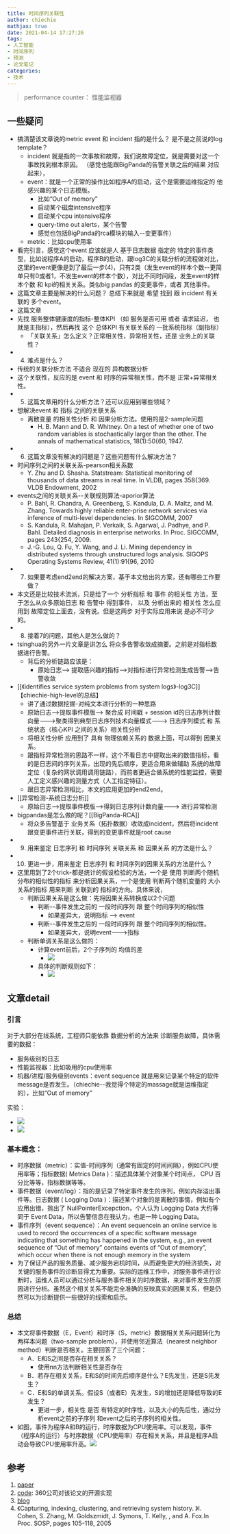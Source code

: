 ```yaml
---
title: 时间序列关联性
author: chiechie
mathjax: true
date: 2021-04-14 17:27:26
tags:
- 人工智能
- 时间序列
- 预测
- 论文笔记
categories:
- 技术
---
```


> performance counter： 性能监视器

## 一些疑问

- 搞清楚该文章说的metric event 和 incident 指的是什么？ 是不是之前说的log template？
    - incident 就是指的一次事故和故障，我们说故障定位，就是需要对这一个事故找到根本原因。 （感觉也能跟BigPanda的告警关联之后的结果 对应起来），
    - event：就是一个正常的操作比如程序A的启动，这个是需要运维指定的 他感兴趣的某个日志模版。
        - 比如“Out of memory”
        - 启动某个磁盘intensive程序
        - 启动某个cpu intensive程序
        - query-time out alerts，某个告警
        - 感觉也包括BigPanda的rca模块的输入--变更事件）
    - metric：比如cpu使用率
- 看完引言，感觉这个event 应该就是人 基于日志数据 指定的 特定的事件类型，比如说程序A的启动，程序B的启动，跟log3C的关联分析的流程做对比，这里的event更像是到了最后一步(4)，只有2类（发生event的样本个数--更简单只有0或者1，不发生event的样本个数），对比不同时间段，发生event的样本个数 和 kpi的相关关系。类似big pandas 的变更事件，或者 其他事件。
- 这篇文章主要是解决的什么问题？ 总结下来就是 希望 找到 跟 incident 有关联的 多个event。 
- 这篇文章
- 先找 服务整体健康度的指标-整体KPI  （如 服务是否可用 或者 请求延迟， 也就是主指标），然后再找 这个 总体KPI 有关联关系的 一批系统指标（副指标）
    - 「关联关系」怎么定义？正常相关性，异常相关性，还是 业务上的关联性？
- 4. 难点是什么？
- 传统的关联分析方法 不适合 现在的 异构数据分析
- 这个关联性，反应的是 event 和 时序的异常相关性，而不是 正常+异常相关性。
- 5. 这篇文章用的什么分析方法？还可以应用到哪些领域？ 
- 想解决event 和 指标 之间的关联关系
    - 离散变量 的相关性分析 和 因果分析方法。使用的是2-sample问题
        - H. B. Mann and D. R. Whitney. On a test of whether one of two random variables is stochastically larger than the other. The annals of mathematical statistics, 18(1):50{60, 1947.
- 6. 这篇文章没有解决的问题是？这些问题有什么解决方法？
- 时间序列之间的关联关系-pearson相关系数
    - Y. Zhu and D. Shasha. Statstream: Statistical monitoring of thousands of data streams in real time. In VLDB, pages 358{369. VLDB Endowment, 2002
- events之间的关联关系--关联规则算法-aporior算法
    - P. Bahl, R. Chandra, A. Greenberg, S. Kandula, D. A. Maltz, and M. Zhang. Towards highly reliable enter-prise network services via inference of multi-level dependencies. In SIGCOMM, 2007
    - S. Kandula, R. Mahajan, P. Verkaik, S. Agarwal, J. Padhye, and P. Bahl. Detailed diagnosis in enterprise networks. In Proc. SIGCOMM, pages 243{254, 2009.
    - J.-G. Lou, Q. Fu, Y. Wang, and J. Li. Mining dependency in distributed systems through unstructured logs analysis. SIGOPS Operating Systems Review, 41(1):91{96, 2010
- 7. 如果要考虑end2end的解决方案，基于本文给出的方案，还有哪些工作要做？
- 本文还是比较技术流派，只是给了一个 分析指标  和 事件 的相关性 方法，至于怎么从众多原始日志 和 告警中  得到事件，  以及 分析出来的 相关性 怎么应用到 故障定位上面去，没有说。但是这两步 对于实际应用来说 是必不可少的。
- 8. 接着7的问题，其他人是怎么做的？
- tsinghua的另外一片文章是讲怎么 将众多告警收敛成摘要。之前是对指标数据进行告警。
    - 背后的分析链路应该是：
        - 原始日志--> 提取感兴趣的指标-->对指标进行异常检测生成告警-->告警收敛
- [[《identifies service system problems from system logs》-log3C]]【chiechie-high-level的总结】
    - 讲了通过数据挖掘-对纯文本进行分析的一种思路
    - 原始日志-->提取事件模版--> 聚合成 时间戳 + session id的日志序列计数向量--->聚类得到典型日志序列技术向量模式---> 日志序列模式 和 系统状态（核心KPI 之间的关系）相关性分析
    - 将相关性分析 应用到了 具有 物理依赖关系的 数据上面，可以得到 因果关系。
    - 跟指标异常检测的思路不一样，这个不看日志中提取出来的数值指标，看的是日志间的序列关系，出现的先后顺序，更适合用来做辅助 系统的故障定位（复杂的网状调用调用链路），而前者更适合做系统的性能监控，需要人工定义感兴趣的测量方式（人工指定特征）。
    - 跟日志异常检测相比，本文的应用更加的end2end。
- [[异常检测-系统日志分析]]
    - 原始日志-->提取事件模版-->得到日志序列计数向量---> 进行异常检测
- bigpandas是怎么做的呢？[[BigPanda-RCA]]
    - 将众多告警基于 业务关系（拓扑数据）收敛成incident，然后将incident跟变更事件进行关联，得到的变更事件就是root cause
- 9. 用来鉴定  日志序列 和 时间序列 关联关系  和 因果关系 的方法是什么？ 
- 10. 更进一步，用来鉴定 日志序列 和 时间序列的因果关系的方法是什么？
- 这里用到了2个trick-都是统计的假设检验的方法，一个是 使用 判断两个随机分布的相似性的指标 来分析因果关系，一个是使用 判断两个随机变量的 大小关系的指标 用来判断 关联到的 指标的方向。具体来说，
    - 判断因果关系是这么做：先将因果关系转换成以2个问题
        - 判断--事件发生之前的 一段时间序列 跟 整个时间序列的相似性
            - 如果差异大，说明指标 --> event
        - 判断--事件发生之后的 一段时间序列 跟 整个时间序列的相似性。
            - 如果差异大，说明event--->指标
    - 判断单调关系是这么做的：
        - 计算event前后，2个子序列的 均值的差
            - ![](https://firebasestorage.googleapis.com/v0/b/firescript-577a2.appspot.com/o/imgs%2Fapp%2Frf_learning%2FPKvEWDzw3o.png?alt=media&token=582bc811-36e1-469a-945a-9cd248679e7f)
        - 具体的判断规则如下：
            - ![](https://firebasestorage.googleapis.com/v0/b/firescript-577a2.appspot.com/o/imgs%2Fapp%2Frf_learning%2FefWyQfXARM.png?alt=media&token=8e71b7da-8269-437b-bb35-740793503b30)
  
## 文章detail

### 引言

对于大部分在线系统，工程师只能依靠 数据分析的方法来 诊断服务故障，具体需要的数据：

- 服务级别的日志
- 性能监视器：比如吸用的cpu使用率
- 机器/进程/服务级别events：event sequence 就是用来记录某个特定的软件message是否发生。（chiechie--我觉得个特定的massage就是运维指定的），比如“Out of memory”

实验：
- ![](https://firebasestorage.googleapis.com/v0/b/firescript-577a2.appspot.com/o/imgs%2Fapp%2Frf_learning%2FGkHOys2alH.png?alt=media&token=95dde9c8-0249-4033-a027-83bca9a543ff)
- ![](https://firebasestorage.googleapis.com/v0/b/firescript-577a2.appspot.com/o/imgs%2Fapp%2Frf_learning%2Fy5QnzhCHAl.png?alt=media&token=13774051-eb1f-4ada-a978-9cd7d2bee748)

### 基本概念：

- 时序数据（metric）：实值-时间序列（通常有固定的时间间隔），例如CPU使用率等；指标数据( Metrics Data )：描述具体某个对象某个时间点， CPU 百分比等等，指标数据等等。
- 事件数据（event/log）：指的是记录了特定事件发生的序列，例如内存溢出事件等。日志数据 ( Logging Data )：描述某个对象的是离散的事情，例如有个应用出错，抛出了 NullPointerExcepction，个人认为 Logging Data 大约等同于 Event Data，所以告警信息在我认为，也是一种 Logging Data。
- 事件序列（event sequence）：An event sequencein an online service is used to record the occurrences of a specific software message indicating that something has happened in the system, e.g., an event sequence of “Out of memory” contains events of “Out of memory”,  which occur when there is not enough memory in the system
- 为了保证产品的服务质量、减少服务宕机时间，从而避免更大的经济损失，对关键的服务事件的诊断显得尤为重要。实际的运维工作中，对服务事件进行诊断时，运维人员可以通过分析与服务事件相关的时序数据，来对事件发生的原因进行分析。虽然这个相关关系不能完全准确的反映真实的因果关系，但是仍然可以为诊断提供一些很好的线索和启示。

### 总结

- 本文将事件数据（E，Event）和时序（S，metric）数据相关关系问题转化为两样本问题（two-sample problem），并使用邻近算法（nearest neighbor method）判断是否相关。主要回答了三个问题：
    - A．E和S之间是否存在相关关系？
        - 使用nn方法判断相关性是否存在
    - B．若存在相关关系，E和S的时间先后顺序是什么？E先发生，还是S先发生？
    - C．E和S的单调关系。假设S（或者E）先发生，S的增加还是降低导致的E发生？
        - 更进一步，相关性 是否 有特定的时序性，以及大小的先后性，通过分析event之前的子序列 和event之后的子序列的相关性。
- 如图，事件为程序A和B的运行，时序数据为CPU使用率。可以发现，事件（程序A的运行）与时序数据（CPU使用率）存在相关关系，并且是程序A启动会导致CPU使用率升高。![](https://firebasestorage.googleapis.com/v0/b/firescript-577a2.appspot.com/o/imgs%2Fapp%2Frf_learning%2FMjzFINogsh.png?alt=media&token=9002fb74-9363-4a57-a182-fac68f04bd60)


## 参考
1. [paper](http://www.microsoft.com/en-us/research/wp-content/uploads/2016/07/SIGKDD-2014-Correlating-Events-with-Time-Series-for-Incident-Diagnosis.pdf)
2. [code](https://github.com/jixinpu/aiopstools/tree/master/aiopstools/association_analysis):  360公司对该论文的开源实现
3. [blog](https://mp.weixin.qq.com/s/-NMwaCD4Kzkt4BTnr5JKDQ)
4.  《Capturing, indexing, clustering, and retrieving system history.  》I. Cohen, S. Zhang, M. Goldszmidt, J. Symons, T. Kelly, , and A. Fox.In Proc. SOSP, pages 105-118, 2005